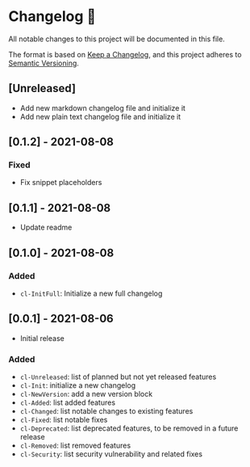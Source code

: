 <!-- markdownlint-disable -->
# Changelog 📝

All notable changes to this project will be documented in this file.

The format is based on [Keep a Changelog](https://keepachangelog.com/en/1.0.0/), and this project adheres to [Semantic Versioning](https://semver.org/spec/v2.0.0.html).

## [Unreleased]

* Add new markdown changelog file and initialize it
* Add new plain text changelog file and initialize it

## [0.1.2] - 2021-08-08

### Fixed

* Fix snippet placeholders
  
## [0.1.1] - 2021-08-08

* Update readme

## [0.1.0] - 2021-08-08

### Added

* `cl-InitFull`: Initialize a new full changelog

## [0.0.1] - 2021-08-06

* Initial release

### Added

* `cl-Unreleased`: list of planned but not yet released features
* `cl-Init`: initialize a new changelog
* `cl-NewVersion`: add a new version block
* `cl-Added`: list added features
* `cl-Changed`: list notable changes to existing features
* `cl-Fixed`: list notable fixes
* `cl-Deprecated`: list deprecated features, to be removed in a future release
* `cl-Removed`: list removed features
* `cl-Security`: list security vulnerability and related fixes
